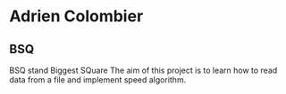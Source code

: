 # Adrien Colombier

## BSQ

BSQ stand Biggest SQuare
The aim of this project is to learn how to read data from a file and implement speed algorithm.

